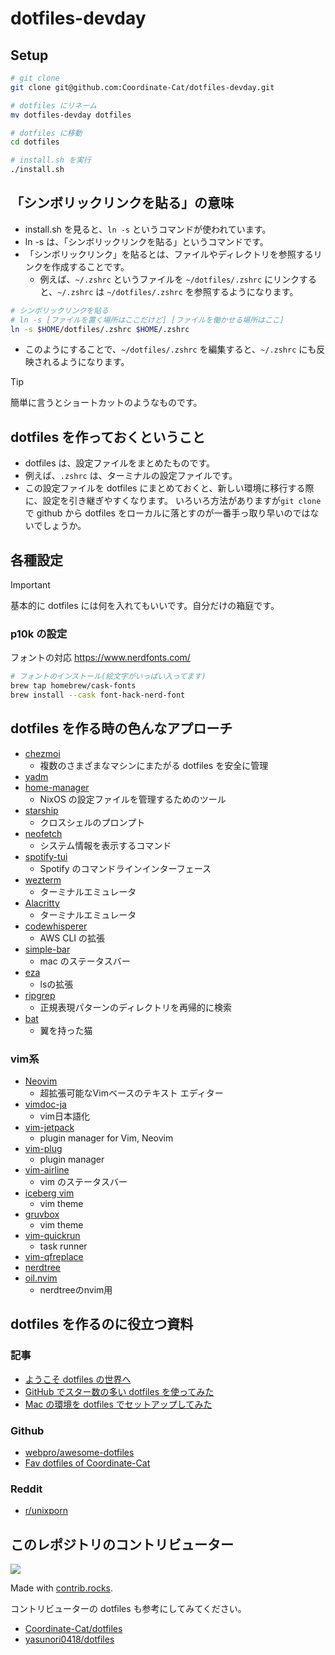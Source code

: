 # dotfiles-devday

## Setup

```bash
# git clone
git clone git@github.com:Coordinate-Cat/dotfiles-devday.git

# dotfiles にリネーム
mv dotfiles-devday dotfiles

# dotfiles に移動
cd dotfiles

# install.sh を実行
./install.sh
```

## 「シンボリックリンクを貼る」の意味

- install.sh を見ると、`ln -s` というコマンドが使われています。
- ln -s は、「シンボリックリンクを貼る」というコマンドです。
- 「シンボリックリンク」を貼るとは、ファイルやディレクトリを参照するリンクを作成することです。
  - 例えば、`~/.zshrc` というファイルを `~/dotfiles/.zshrc` にリンクすると、`~/.zshrc` は `~/dotfiles/.zshrc` を参照するようになります。

```bash
# シンボリックリンクを貼る
# ln -s [ファイルを置く場所はここだけど] [ファイルを働かせる場所はここ]
ln -s $HOME/dotfiles/.zshrc $HOME/.zshrc
```

- このようにすることで、`~/dotfiles/.zshrc` を編集すると、`~/.zshrc` にも反映されるようになります。

> [!TIP]
> 簡単に言うとショートカットのようなものです。

## dotfiles を作っておくということ

- dotfiles は、設定ファイルをまとめたものです。
- 例えば、`.zshrc` は、ターミナルの設定ファイルです。
- この設定ファイルを dotfiles にまとめておくと、新しい環境に移行する際に、設定を引き継ぎやすくなります。 いろいろ方法がありますが`git clone`で github から dotfiles をローカルに落とすのが一番手っ取り早いのではないでしょうか。

## 各種設定

> [!IMPORTANT]
> 基本的に dotfiles には何を入れてもいいです。自分だけの箱庭です。

### p10k の設定

フォントの対応
https://www.nerdfonts.com/

```bash
# フォントのインストール(絵文字がいっぱい入ってます)
brew tap homebrew/cask-fonts
brew install --cask font-hack-nerd-font
```

## dotfiles を作る時の色んなアプローチ

- [chezmoi](https://www.chezmoi.io/)
  - 複数のさまざまなマシンにまたがる dotfiles を安全に管理
- [yadm](https://yadm.io/)
- [home-manager](https://github.com/nix-community/home-manager)
  - NixOS の設定ファイルを管理するためのツール
- [starship](https://starship.rs/ja-JP/)
  - クロスシェルのプロンプト
- [neofetch](https://github.com/dylanaraps/neofetch)
  - システム情報を表示するコマンド
- [spotify-tui](https://github.com/Rigellute/spotify-tui)
  - Spotify のコマンドラインインターフェース
- [wezterm](https://wezfurlong.org/wezterm/index.html)
  - ターミナルエミュレータ
- [Alacritty](https://github.com/alacritty/alacritty)
  - ターミナルエミュレータ
- [codewhisperer](https://docs.aws.amazon.com/codewhisperer/latest/userguide/command-line.html)
  - AWS CLI の拡張
- [simple-bar](https://github.com/Jean-Tinland/simple-bar)
  - mac のステータスバー
- [eza](https://github.com/eza-community/eza)
  - lsの拡張
- [ripgrep](https://github.com/BurntSushi/ripgrep)
  - 正規表現パターンのディレクトリを再帰的に検索
- [bat](https://github.com/sharkdp/bat)
  - 翼を持った猫
 
### vim系

- [Neovim](https://neovim.io/)
  - 超拡張可能なVimベースのテキスト エディター
- [vimdoc-ja](https://github.com/vim-jp/vimdoc-ja)
  - vim日本語化
- [vim-jetpack](https://github.com/tani/vim-jetpack)
  - plugin manager for Vim, Neovim
- [vim-plug](https://github.com/junegunn/vim-plug)
  - plugin manager
- [vim-airline](https://github.com/vim-airline/vim-airline)
  - vim のステータスバー
- [iceberg vim](https://github.com/cocopon/iceberg.vim)
  - vim theme
- [gruvbox](https://github.com/morhetz/gruvbox)
  - vim theme
- [vim-quickrun](https://github.com/thinca/vim-quickrun)
  - task runner
- [vim-qfreplace](https://github.com/thinca/vim-qfreplace/tree/master)
- [nerdtree](https://github.com/preservim/nerdtree)
- [oil.nvim](https://github.com/stevearc/oil.nvim)
  - nerdtreeのnvim用

## dotfiles を作るのに役立つ資料

### 記事

- [ようこそ dotfiles の世界へ](https://qiita.com/yutkat/items/c6c7584d9795799ee164)
- [GitHub でスター数の多い dotfiles を使ってみた](https://zenn.dev/yutakatay/articles/try-dotfiles-01)
- [Mac の環境を dotfiles でセットアップしてみた](https://dev.classmethod.jp/articles/joined-mac-dotfiles-customize/)

### Github

- [webpro/awesome-dotfiles](https://github.com/webpro/awesome-dotfiles)
- [Fav dotfiles of Coordinate-Cat](Coordinate-Cat/lists/00-fav-dotfiles)

### Reddit

- [r/unixporn](https://www.reddit.com/r/unixporn/)

## このレポジトリのコントリビューター

<a href="https://github.com/Coordinate-Cat/dotfiles-devday/graphs/contributors">
  <img src="https://contrib.rocks/image?repo=Coordinate-Cat/dotfiles-devday" />
</a>

Made with [contrib.rocks](https://contrib.rocks).

コントリビューターの dotfiles も参考にしてみてください。

- [Coordinate-Cat/dotfiles](https://github.com/Coordinate-Cat/dotfiles)
- [yasunori0418/dotfiles](https://github.com/yasunori0418/dotfiles)
